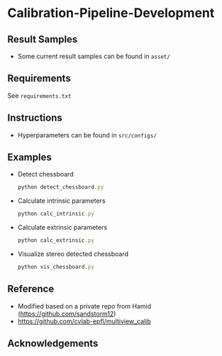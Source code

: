 # Calibration-Pipeline-Development


## Result Samples
- Some current result samples can be found in `asset/`

## Requirements
See `requirements.txt`

## Instructions
- Hyperparameters can be found in `src/configs/`

## Examples
 - Detect chessboard
    ```ruby
    python detect_chessboard.py
    ```
 - Calculate intrinsic parameters
    ```ruby
    python calc_intrinsic.py
    ```
 - Calculate extrinsic parameters
    ```ruby
    python calc_extrinsic.py
    ```
 - Visualize stereo detected chessboard 
    ```ruby
    python vis_chessboard.py
    ```
## Reference
- Modified based on a private repo from Hamid (https://github.com/sandstorm12)
- https://github.com/cvlab-epfl/multiview_calib

## Acknowledgements
